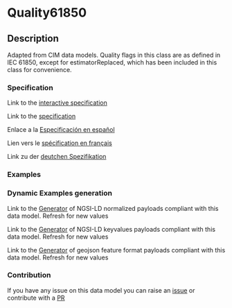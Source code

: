 # Quality61850

## Description 

Adapted from CIM data models. Quality flags in this class are as defined in IEC 61850, except for estimatorReplaced, which has been included in this class for convenience.
### Specification

Link to the [interactive specification](https://swagger.lab.fiware.org/?url=https://smart-data-models.github.io/dataModel.EnergyCIM/Quality61850/swagger.yaml)

Link to the [specification](https://smart-data-models.github.io/dataModel.EnergyCIM/Quality61850/doc/spec.md)

Enlace a la [Especificación en español](https://smart-data-models.github.io/dataModel.EnergyCIM/Quality61850/doc/spec_ES.md)

Lien vers le [spécification en français](https://smart-data-models.github.io/dataModel.EnergyCIM/Quality61850/doc/spec_FR.md)

Link zu der [deutchen Spezifikation](https://smart-data-models.github.io/dataModel.EnergyCIM/Quality61850/doc/spec_DE.md)
### Examples
### Dynamic Examples generation

Link to the [Generator](https://smartdatamodels.org/extra/ngsi-ld_generator_v0.92.php?schemaUrl=https://raw.githubusercontent.com/smart-data-models/dataModel.EnergyCIM/master/Quality61850/schema.json&email=info@smartdatamodels.org) of NGSI-LD normalized payloads compliant with this data model. Refresh for new values

Link to the [Generator](https://smartdatamodels.org/extra/ngsi-ld_generator_keyvalues_v0.92.php?schemaUrl=https://raw.githubusercontent.com/smart-data-models/dataModel.EnergyCIM/master/Quality61850/schema.json&email=info@smartdatamodels.org) of NGSI-LD keyvalues payloads compliant with this data model. Refresh for new values

Link to the [Generator](https://smartdatamodels.org/extra/geojson_features_generator_v1.0.php?schemaUrl=https://raw.githubusercontent.com/smart-data-models/dataModel.EnergyCIM/master/Quality61850/schema.json&email=info@smartdatamodels.org) of geojson feature format payloads compliant with this data model. Refresh for new values
### Contribution

 If you have any issue on this data model you can raise an [issue](https://github.com/smart-data-models/dataModel.EnergyCIM/issues)  or contribute with a [PR](https://github.com/smart-data-models/dataModel.EnergyCIM/pulls)